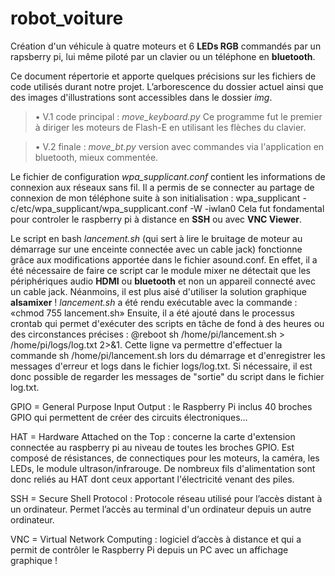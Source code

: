 # robot_voiture
Création d'un véhicule à quatre moteurs et 6 **LEDs RGB** commandés par un rapsberry pi, lui même piloté par un clavier ou un téléphone en **bluetooth**.

Ce document répertorie et apporte quelques précisions sur les fichiers de code utilisés durant notre projet. L’arborescence du dossier actuel ainsi que des images d'illustrations sont accessibles dans le dossier *img*.
    
> • V.1 code principal : *move_keyboard.py*  Ce programme fut le premier à diriger les moteurs de Flash-E en utilisant les flèches du clavier.

> • V.2 finale : *move_bt.py* version avec commandes via l'application en bluetooth, mieux commentée.


Le fichier de configuration *wpa_supplicant.conf* contient les informations de connexion aux réseaux sans fil. Il a permis de se connecter au partage de connexion de mon téléphone suite à son initialisation : wpa_supplicant -c/etc/wpa_supplicant/wpa_supplicant.conf -W -iwlan0 Cela fut fondamental pour controler le raspberry pi à distance en **SSH** ou avec **VNC Viewer**.

Le script en bash *lancement.sh* (qui sert à lire le bruitage de moteur au démarrage sur une enceinte connectée avec un cable jack) fonctionne grâce aux modifications apportée dans le fichier asound.conf. En effet, il a été nécessaire de faire ce script car le module mixer ne détectait que les périphériques audio **HDMI** ou **bluetooth** et non un appareil connecté avec un cable jack. Néanmoins, il est plus aisé d'utiliser la solution graphique **alsamixer** ! *lancement.sh* a été rendu exécutable avec la commande : «chmod 755 lancement.sh»
Ensuite, il a été ajouté dans le processus crontab qui permet d'exécuter des scripts en tâche de fond à des heures ou des circonstances précises : @reboot sh /home/pi/lancement.sh > /home/pi/logs/log.txt 2>&1.  Cette ligne va permettre d'effectuer la commande sh /home/pi/lancement.sh lors du démarrage et d'enregistrer les messages d'erreur et logs dans le fichier logs/log.txt. Si nécessaire, il est donc possible de regarder les messages de "sortie" du script dans le fichier log.txt.

GPIO = General Purpose Input Output : le Raspberry Pi inclus 40 broches GPIO qui permettent de créer des circuits électroniques...

HAT = Hardware Attached on the Top : concerne la carte d'extension connectée au raspberry pi au niveau de toutes les broches GPIO. Est composé de résistances, de connectiques pour les moteurs, la caméra, les LEDs, le module ultrason/infrarouge. De nombreux fils d'alimentation sont donc reliés au HAT dont ceux apportant l'électricité venant des piles.

SSH = Secure Shell Protocol : Protocole réseau utilisé pour l’accès distant à un ordinateur. Permet l’accès au terminal d'un ordinateur depuis un autre ordinateur.

VNC = Virtual Network Computing : logiciel d’accès à distance et qui a permit de contrôler le Raspberry Pi depuis un PC avec un affichage graphique !
